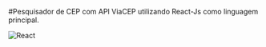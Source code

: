 #Pesquisador de CEP com API ViaCEP utilizando React-Js como linguagem principal.

![React](https://user-images.githubusercontent.com/62525275/180868947-d1935597-e7ea-46f4-8c5a-a6287bd3d6f8.jpg)
